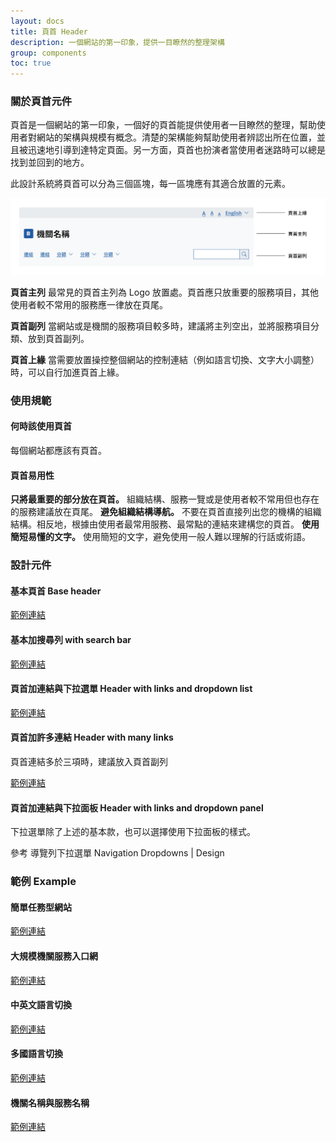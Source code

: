 ```yaml
---
layout: docs
title: 頁首 Header
description: 一個網站的第一印象，提供一目瞭然的整理架構
group: components
toc: true
---
```


### 關於頁首元件
頁首是一個網站的第一印象，一個好的頁首能提供使用者一目瞭然的整理，幫助使用者對網站的架構與規模有概念。清楚的架構能夠幫助使用者辨認出所在位置，並且被迅速地引導到達特定頁面。另一方面，頁首也扮演者當使用者迷路時可以總是找到並回到的地方。

此設計系統將頁首可以分為三個區塊，每一區塊應有其適合放置的元素。

<img class="img-fluid" src="/docs/5.1/assets/img/header_navigation_illustration-2.png">

**頁首主列** 最常見的頁首主列為 Logo 放置處。頁首應只放重要的服務項目，其他使用者較不常用的服務應一律放在頁尾。

**頁首副列** 當網站或是機關的服務項目較多時，建議將主列空出，並將服務項目分類、放到頁首副列。

**頁首上緣** 當需要放置操控整個網站的控制連結（例如語言切換、文字大小調整）時，可以自行加進頁首上緣。

### 使用規範

#### 何時該使用頁首
每個網站都應該有頁首。

#### 頁首易用性
**只將最重要的部分放在頁首。** 組織結構、服務一覽或是使用者較不常用但也存在的服務建議放在頁尾。
**避免組織結構導航。** 不要在頁首直接列出您的機構的組織結構。相反地，根據由使用者最常用服務、最常點的連結來建構您的頁首。
**使用簡短易懂的文字。** 使用簡短的文字，避免使用一般人難以理解的行話或術語。


### 設計元件

#### 基本頁首 Base header

<a href="/docs/examples/headers/header1">範例連結</a>


#### 基本加搜尋列 with search bar

<a href="/docs/examples/headers/header2">範例連結</a>

#### 頁首加連結與下拉選單 Header with links and dropdown list

<a href="/docs/examples/headers/header3">範例連結</a>

#### 頁首加許多連結 Header with many links
頁首連結多於三項時，建議放入頁首副列

<a href="/docs/examples/headers/header4">範例連結</a>

#### 頁首加連結與下拉面板 Header with links and dropdown panel
下拉選單除了上述的基本款，也可以選擇使用下拉面板的樣式。

參考 導覽列下拉選單 Navigation Dropdowns | Design

### 範例 Example 

#### 簡單任務型網站

<a href="/docs/examples/headers/header5">範例連結</a>

#### 大規模機關服務入口網

<a href="/docs/examples/headers/header6">範例連結</a>

#### 中英文語言切換

<a href="/docs/examples/headers/header7">範例連結</a>

#### 多國語言切換

<a href="/docs/examples/headers/header8">範例連結</a>

#### 機關名稱與服務名稱

<a href="/docs/examples/headers/header9">範例連結</a>

